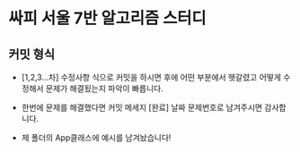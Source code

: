 # 싸피 서울 7반 알고리즘 스터디

## 커밋 형식
- [1,2,3...차] 수정사항 식으로 커밋을 하시면 후에 어떤 부분에서 헷갈렸고 어떻게 수정해서 문제가 해결됬는지 파악이 빠릅니다. 

- 한번에 문제를 해결했다면 커밋 메세지 [완료] 날짜 문제번호로 남겨주시면 감사합니다.

- 제 폴더의 App클래스에 예시를 남겨놨습니다!
